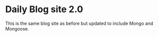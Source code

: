 # Daily Blog site 2.0

This is the same blog site as before but updated to include Mongo and Mongoose. 

